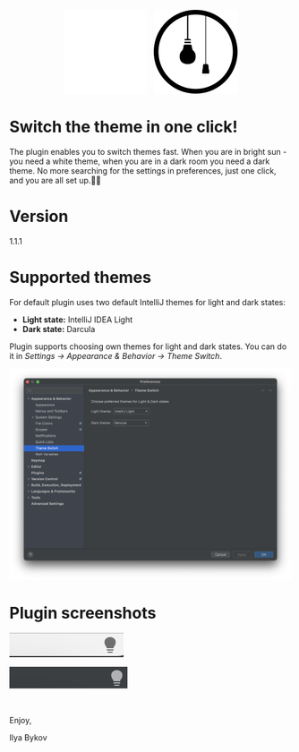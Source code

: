 <p align="center">
    <img src="src/main/resources/META-INF/pluginIcon_dark.svg" alt="drawing" width="150" />
    &nbsp;
    <img src="src/main/resources/META-INF/pluginIcon.svg" alt="drawing" width="150" />
</p>

# Switch the theme in one click!

The plugin enables you to switch themes fast. When you are in bright sun - you need a white theme, when you are in 
a dark room you need a dark theme. No more searching for the settings in preferences, just one click, and you are 
all set up.👩‍💻

# Version

1.1.1

# Supported themes

For default plugin uses two default IntelliJ themes for light and dark states: 
- **Light state:** IntelliJ IDEA Light
- **Dark state:** Darcula

Plugin supports choosing own themes for light and dark states. You can do it in _Settings -> Appearance & Behavior
-> Theme Switch_.

![Theme Switch settings](doc/pluginSettings.png)

# Plugin screenshots

![Theme Switch button (light theme)](doc/light.png?raw=true "Theme switcher button (light theme)")

![Theme Switch button (dark theme)](doc/dark.png?raw=true "Theme switcher button (dark theme)")

<br>

Enjoy,

Ilya Bykov
